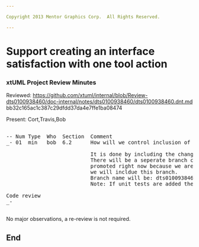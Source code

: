 ```yaml
---

Copyright 2013 Mentor Graphics Corp.  All Rights Reserved.

---
```


# Support creating an interface satisfaction with one tool action
### xtUML Project Review Minutes

Reviewed:  https://github.com/xtuml/internal/blob/Review-dts0100938460/doc-internal/notes/dts0100938460/dts0100938460.dnt.md
bb32c165ac1c387c29dfdd37da4e7ffe1ba08474

Present:  Cort,Travis,Bob

<pre>

-- Num Type  Who  Section  Comment
_- 01  min   bob  6.2      How will we control inclusion of this feature?

                           It is done by including the changes in 6.2 (or not including them).
                           There will be a seperate branch created that contains this change.  It will not be
                           promoted right now because we are leaving this disabled.  When we want to enable it
						   we will incldue this branch.
						   Branch name will be: dts0100938460-Turn-On-Feature
						   Note: If unit tests are added they should be in dts0100938460-Turn-On-Feature

Code review
_- <no observations>

</pre>
   
No major observations, a re-review is not required.

End
---
